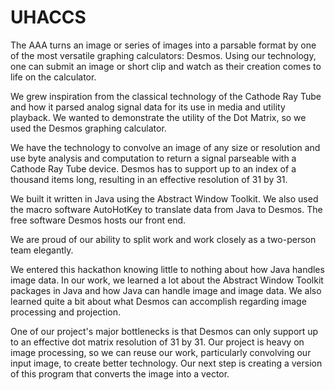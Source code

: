 # UHACCS
The AAA turns an image or series of images into a parsable format by one of the most versatile graphing calculators: Desmos. Using our technology, one can submit an image or short clip and watch as their creation comes to life on the calculator. 

We grew inspiration from the classical technology of the Cathode Ray Tube and how it parsed analog signal data for its use in media and utility playback. We wanted to demonstrate the utility of the Dot Matrix, so we used the Desmos graphing calculator. 

We have the technology to convolve an image of any size or resolution and use byte analysis and computation to return a signal parseable with a Cathode Ray Tube device. Desmos has to support up to an index of a thousand items long, resulting in an effective resolution of 31 by 31. 

We built it written in Java using the Abstract Window Toolkit. We also used the macro software AutoHotKey to translate data from Java to Desmos. The free software Desmos hosts our front end. 

We are proud of our ability to split work and work closely as a two-person team elegantly. 

We entered this hackathon knowing little to nothing about how Java handles image data. In our work, we learned a lot about the Abstract Window Toolkit packages in Java and how Java can handle image and image data. We also learned quite a bit about what Desmos can accomplish regarding image processing and projection. 

One of our project's major bottlenecks is that Desmos can only support up to an effective dot matrix resolution of 31 by 31. Our project is heavy on image processing, so we can reuse our work, particularly convolving our input image, to create better technology. Our next step is creating a version of this program that converts the image into a vector. 
